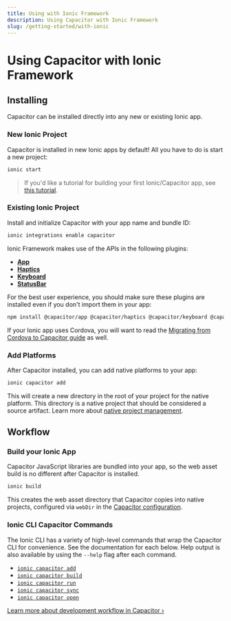 ```yaml
---
title: Using with Ionic Framework
description: Using Capacitor with Ionic Framework
slug: /getting-started/with-ionic
---
```


# Using Capacitor with Ionic Framework

## Installing

Capacitor can be installed directly into any new or existing Ionic app.

### New Ionic Project

Capacitor is installed in new Ionic apps by default! All you have to do is start a new project:

```bash
ionic start
```

> If you'd like a tutorial for building your first Ionic/Capacitor app, see [this tutorial](https://ionicframework.com/docs/v3/intro/next).

### Existing Ionic Project

Install and initialize Capacitor with your app name and bundle ID:

```bash
ionic integrations enable capacitor
```

Ionic Framework makes use of the APIs in the following plugins:

- [**App**](/apis/app.md)
- [**Haptics**](/apis/haptics.md)
- [**Keyboard**](/apis/keyboard.md)
- [**StatusBar**](/apis/status-bar.md)

For the best user experience, you should make sure these plugins are installed even if you don't import them in your app:

```bash
npm install @capacitor/app @capacitor/haptics @capacitor/keyboard @capacitor/status-bar
```

If your Ionic app uses Cordova, you will want to read the [Migrating from Cordova to Capacitor guide](/main/cordova/migrating-from-cordova-to-capacitor.md) as well.

### Add Platforms

After Capacitor installed, you can add native platforms to your app:

```bash
ionic capacitor add
```

This will create a new directory in the root of your project for the native platform. This directory is a native project that should be considered a source artifact. Learn more about [native project management](/main/cordova/index.md#native-project-management).

## Workflow

### Build your Ionic App

Capacitor JavaScript libraries are bundled into your app, so the web asset build is no different after Capacitor is installed.

```bash
ionic build
```

This creates the web asset directory that Capacitor copies into native projects, configured via `webDir` in the [Capacitor configuration](/main/reference/config.md).

### Ionic CLI Capacitor Commands

The Ionic CLI has a variety of high-level commands that wrap the Capacitor CLI for convenience. See the documentation for each below. Help output is also available by using the `--help` flag after each command.

- [`ionic capacitor add`](https://ionicframework.com/docs/v3/cli/commands/capacitor-add)
- [`ionic capacitor build`](https://ionicframework.com/docs/v3/cli/commands/capacitor-build)
- [`ionic capacitor run`](https://ionicframework.com/docs/v3/cli/commands/capacitor-run)
- [`ionic capacitor sync`](https://ionicframework.com/docs/v3/cli/commands/capacitor-sync)
- [`ionic capacitor open`](https://ionicframework.com/docs/v3/cli/commands/capacitor-open)

[Learn more about development workflow in Capacitor &#8250;](/main/basics/workflow.md)
